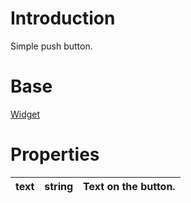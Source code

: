 # Introduction #

Simple push button.

# Base #

[Widget](BranchTypesUiWidget.md)

# Properties #

| text | string | Text on the button. |
|:-----|:-------|:--------------------|